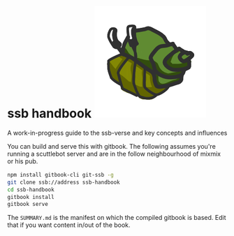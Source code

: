 # ssb handbook ![](assets/hermes.png)

A work-in-progress guide to the ssb-verse and key concepts and influences

You can build and serve this with gitbook. The following assumes you're running a scuttlebot server and are in the follow neighbourhood of mixmix or his pub.

```bash
npm install gitbook-cli git-ssb -g
git clone ssb://address ssb-handbook 
cd ssb-handbook
gitbook install
gitbook serve
```

The `SUMMARY.md` is the manifest on which the compiled gitbook is based. Edit that if you want content in/out of the book.

